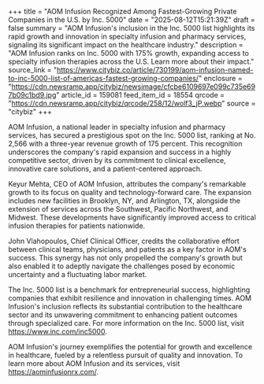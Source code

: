 +++
title = "AOM Infusion Recognized Among Fastest-Growing Private Companies in the U.S. by Inc. 5000"
date = "2025-08-12T15:21:39Z"
draft = false
summary = "AOM Infusion's inclusion in the Inc. 5000 list highlights its rapid growth and innovation in specialty infusion and pharmacy services, signaling its significant impact on the healthcare industry."
description = "AOM Infusion ranks on Inc. 5000 with 175% growth, expanding access to specialty infusion therapies across the U.S. Learn more about their impact."
source_link = "https://www.citybiz.co/article/730199/aom-infusion-named-to-inc-5000-list-of-americas-fastest-growing-companies/"
enclosure = "https://cdn.newsramp.app/citybiz/newsimage/cfcbe6109697e099c735e697b09c1bd9.jpg"
article_id = 159081
feed_item_id = 18554
qrcode = "https://cdn.newsramp.app/citybiz/qrcode/258/12/wolf3_jP.webp"
source = "citybiz"
+++

<p>AOM Infusion, a national leader in specialty infusion and pharmacy services, has secured a prestigious spot on the Inc. 5000 list, ranking at No. 2,566 with a three-year revenue growth of 175 percent. This recognition underscores the company's rapid expansion and success in a highly competitive sector, driven by its commitment to clinical excellence, innovative care solutions, and a patient-centered approach.</p><p>Keyur Mehta, CEO of AOM Infusion, attributes the company's remarkable growth to its focus on quality and technology-forward care. The expansion includes new facilities in Brooklyn, NY, and Arlington, TX, alongside the extension of services across the Southwest, Pacific Northwest, and Midwest. These developments have significantly improved access to critical infusion therapies for patients nationwide.</p><p>John Vlahopoulos, Chief Clinical Officer, credits the collaborative effort between clinical teams, physicians, and patients as a key factor in AOM's success. This synergy has not only propelled the company's growth but also enabled it to adeptly navigate the challenges posed by economic uncertainty and a fluctuating labor market.</p><p>The Inc. 5000 list is a benchmark for entrepreneurial success, highlighting companies that exhibit resilience and innovation in challenging times. AOM Infusion's inclusion reflects its substantial contribution to the healthcare sector and its unwavering commitment to enhancing patient outcomes through specialized care. For more information on the Inc. 5000 list, visit <a href='https://www.inc.com/inc5000' rel='nofollow' target='_blank'>https://www.inc.com/inc5000</a>.</p><p>AOM Infusion's journey exemplifies the potential for growth and excellence in healthcare, fueled by a relentless pursuit of quality and innovation. To learn more about AOM Infusion and its services, visit <a href='https://aominfusionrx.com/' rel='nofollow' target='_blank'>https://aominfusionrx.com/</a>.</p>